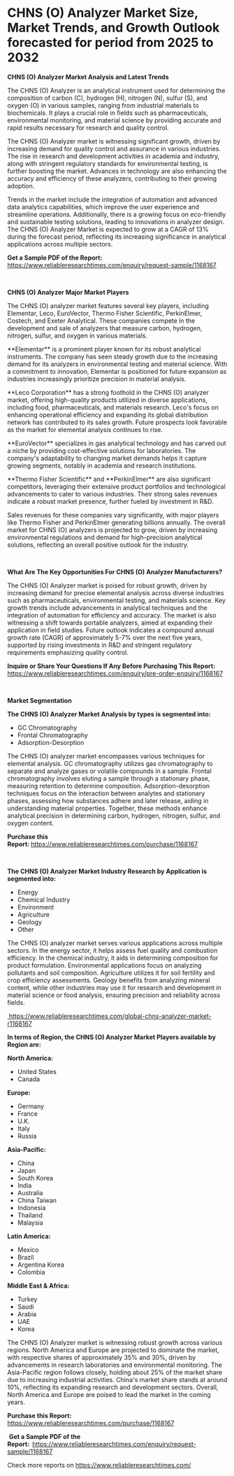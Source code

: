 <p><h1>CHNS (O) Analyzer Market Size, Market Trends, and Growth Outlook forecasted for period from 2025 to 2032</h1></p><p><strong>CHNS (O) Analyzer Market Analysis and Latest Trends</strong></p>
<p><p>The CHNS (O) Analyzer is an analytical instrument used for determining the composition of carbon (C), hydrogen (H), nitrogen (N), sulfur (S), and oxygen (O) in various samples, ranging from industrial materials to biochemicals. It plays a crucial role in fields such as pharmaceuticals, environmental monitoring, and material science by providing accurate and rapid results necessary for research and quality control. </p><p>The CHNS (O) Analyzer market is witnessing significant growth, driven by increasing demand for quality control and assurance in various industries. The rise in research and development activities in academia and industry, along with stringent regulatory standards for environmental testing, is further boosting the market. Advances in technology are also enhancing the accuracy and efficiency of these analyzers, contributing to their growing adoption.</p><p>Trends in the market include the integration of automation and advanced data analytics capabilities, which improve the user experience and streamline operations. Additionally, there is a growing focus on eco-friendly and sustainable testing solutions, leading to innovations in analyzer design. The CHNS (O) Analyzer Market is expected to grow at a CAGR of 13% during the forecast period, reflecting its increasing significance in analytical applications across multiple sectors.</p></p>
<p><strong>Get a Sample PDF of the Report:&nbsp;</strong> <a href="https://www.reliableresearchtimes.com/enquiry/request-sample/1168167?utm_campaign=2294&utm_medium=2&utm_source=Github&utm_content=ia&utm_term=02032025&utm_id=chns-o-analyzer">https://www.reliableresearchtimes.com/enquiry/request-sample/1168167</a></p>
<p>&nbsp;</p>
<p><strong>CHNS (O) Analyzer Major Market Players</strong></p>
<p><p>The CHNS (O) analyzer market features several key players, including Elementar, Leco, EuroVector, Thermo Fisher Scientific, PerkinElmer, Costech, and Exeter Analytical. These companies compete in the development and sale of analyzers that measure carbon, hydrogen, nitrogen, sulfur, and oxygen in various materials.</p><p>**Elementar** is a prominent player known for its robust analytical instruments. The company has seen steady growth due to the increasing demand for its analyzers in environmental testing and material science. With a commitment to innovation, Elementar is positioned for future expansion as industries increasingly prioritize precision in material analysis.</p><p>**Leco Corporation** has a strong foothold in the CHNS (O) analyzer market, offering high-quality products utilized in diverse applications, including food, pharmaceuticals, and materials research. Leco's focus on enhancing operational efficiency and expanding its global distribution network has contributed to its sales growth. Future prospects look favorable as the market for elemental analysis continues to rise.</p><p>**EuroVector** specializes in gas analytical technology and has carved out a niche by providing cost-effective solutions for laboratories. The company's adaptability to changing market demands helps it capture growing segments, notably in academia and research institutions.</p><p>**Thermo Fisher Scientific** and **PerkinElmer** are also significant competitors, leveraging their extensive product portfolios and technological advancements to cater to various industries. Their strong sales revenues indicate a robust market presence, further fueled by investment in R&D.</p><p>Sales revenues for these companies vary significantly, with major players like Thermo Fisher and PerkinElmer generating billions annually. The overall market for CHNS (O) analyzers is projected to grow, driven by increasing environmental regulations and demand for high-precision analytical solutions, reflecting an overall positive outlook for the industry.</p></p>
<p>&nbsp;</p>
<p><strong>What Are The Key Opportunities For CHNS (O) Analyzer Manufacturers?</strong></p>
<p><p>The CHNS (O) Analyzer market is poised for robust growth, driven by increasing demand for precise elemental analysis across diverse industries such as pharmaceuticals, environmental testing, and materials science. Key growth trends include advancements in analytical techniques and the integration of automation for efficiency and accuracy. The market is also witnessing a shift towards portable analyzers, aimed at expanding their application in field studies. Future outlook indicates a compound annual growth rate (CAGR) of approximately 5-7% over the next five years, supported by rising investments in R&D and stringent regulatory requirements emphasizing quality control.</p></p>
<p><strong>Inquire or Share Your Questions If Any Before Purchasing This Report:</strong> <a href="https://www.reliableresearchtimes.com/enquiry/pre-order-enquiry/1168167?utm_campaign=2294&utm_medium=2&utm_source=Github&utm_content=ia&utm_term=02032025&utm_id=chns-o-analyzer">https://www.reliableresearchtimes.com/enquiry/pre-order-enquiry/1168167</a></p>
<p>&nbsp;</p>
<p><strong>Market Segmentation</strong></p>
<p><strong>The CHNS (O) Analyzer Market Analysis by types is segmented into:</strong></p>
<p><ul><li>GC Chromatography</li><li>Frontal Chromatography</li><li>Adsorption-Desorption</li></ul></p>
<p><p>The CHNS (O) analyzer market encompasses various techniques for elemental analysis. GC chromatography utilizes gas chromatography to separate and analyze gases or volatile compounds in a sample. Frontal chromatography involves eluting a sample through a stationary phase, measuring retention to determine composition. Adsorption-desorption techniques focus on the interaction between analytes and stationary phases, assessing how substances adhere and later release, aiding in understanding material properties. Together, these methods enhance analytical precision in determining carbon, hydrogen, nitrogen, sulfur, and oxygen content.</p></p>
<p><strong>Purchase this Report:&nbsp;</strong><a href="https://www.reliableresearchtimes.com/purchase/1168167?utm_campaign=2294&utm_medium=2&utm_source=Github&utm_content=ia&utm_term=02032025&utm_id=chns-o-analyzer">https://www.reliableresearchtimes.com/purchase/1168167</a></p>
<p>&nbsp;</p>
<p><strong>The CHNS (O) Analyzer Market Industry Research by Application is segmented into:</strong></p>
<p><ul><li>Energy</li><li>Chemical Industry</li><li>Environment</li><li>Agriculture</li><li>Geology</li><li>Other</li></ul></p>
<p><p>The CHNS (O) analyzer market serves various applications across multiple sectors. In the energy sector, it helps assess fuel quality and combustion efficiency. In the chemical industry, it aids in determining composition for product formulation. Environmental applications focus on analyzing pollutants and soil composition. Agriculture utilizes it for soil fertility and crop efficiency assessments. Geology benefits from analyzing mineral content, while other industries may use it for research and development in material science or food analysis, ensuring precision and reliability across fields.</p></p>
<p><a href="https://www.reliableresearchtimes.com/global-chns-analyzer-market-r1168167?utm_campaign=2294&utm_medium=2&utm_source=Github&utm_content=ia&utm_term=02032025&utm_id=chns-o-analyzer">&nbsp;https://www.reliableresearchtimes.com/global-chns-analyzer-market-r1168167</a></p>
<p><strong>In terms of Region, the CHNS (O) Analyzer Market Players available by Region are:</strong></p>
<p>
    <p> <strong> North America: </strong>
        <ul>
            <li>United States</li>
            <li>Canada</li>
        </ul>
        </p> 
    <p> <strong> Europe: </strong>
        <ul>
            <li>Germany</li>
            <li>France</li>
            <li>U.K.</li>
            <li>Italy</li>
            <li>Russia</li>
        </ul>
        </p> 
    <p> <strong> Asia-Pacific: </strong>
        <ul>
            <li>China</li>
            <li>Japan</li>
            <li>South Korea</li>
            <li>India</li>
            <li>Australia</li>
            <li>China Taiwan</li>
            <li>Indonesia</li>
            <li>Thailand</li>
            <li>Malaysia</li>
        </ul>
        </p> 
    <p> <strong> Latin America: </strong>
        <ul>
            <li>Mexico</li>
            <li>Brazil</li>
            <li>Argentina Korea</li>
            <li>Colombia</li>
        </ul>
        </p> 
    <p> <strong> Middle East & Africa: </strong>
        <ul>
            <li>Turkey</li>
            <li>Saudi</li>
            <li>Arabia</li>
            <li>UAE</li>
            <li>Korea</li>
        </ul>
    </p>
    </p>
<p><p>The CHNS (O) Analyzer market is witnessing robust growth across various regions. North America and Europe are projected to dominate the market, with respective shares of approximately 35% and 30%, driven by advancements in research laboratories and environmental monitoring. The Asia-Pacific region follows closely, holding about 25% of the market share due to increasing industrial activities. China's market share stands at around 10%, reflecting its expanding research and development sectors. Overall, North America and Europe are poised to lead the market in the coming years.</p></p>
<p><strong>Purchase this Report: </strong><a href="https://www.reliableresearchtimes.com/purchase/1168167?utm_campaign=2294&utm_medium=2&utm_source=Github&utm_content=ia&utm_term=02032025&utm_id=chns-o-analyzer">https://www.reliableresearchtimes.com/purchase/1168167</a></p>
<p>&nbsp;<strong>Get a Sample PDF of the Report:&nbsp;&nbsp;</strong><a href="https://www.reliableresearchtimes.com/enquiry/request-sample/1168167?utm_campaign=2294&utm_medium=2&utm_source=Github&utm_content=ia&utm_term=02032025&utm_id=chns-o-analyzer">https://www.reliableresearchtimes.com/enquiry/request-sample/1168167</a></p>
<p><strong></strong></p>
<p>Check more reports on <a href="https://www.reliableresearchtimes.com/?utm_campaign=2294&utm_medium=2&utm_source=Github&utm_content=ia&utm_term=02032025&utm_id=chns-o-analyzer">https://www.reliableresearchtimes.com/</a></p>